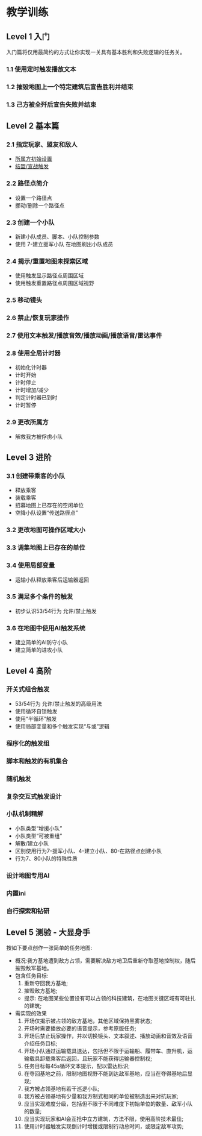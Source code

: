 # 教学训练

## Level 1 入门
入门篇将仅用最简约的方式让你实现一关具有基本胜利和失败逻辑的任务关。
### 1.1 使用定时触发播放文本

### 1.2 摧毁地图上一个特定建筑后宣告胜利并结束

### 1.3 己方被全歼后宣告失败并结束


## Level 2 基本篇
### 2.1 指定玩家、盟友和敌人
* [所属方初始设置](./houses/basic-settings.md)
* [结盟/宣战触发](./triggers/houses.md)
### 2.2 路径点简介
* 设置一个路径点
* 挪动/删除一个路径点
### 2.3 创建一个小队
* 新建小队成员、脚本、小队控制参数
* 使用 7-建立援军小队 在地图刷出小队成员
### 2.4 揭示/重置地图未探索区域
* 使用触发显示路径点周围区域
* 使用触发重置路径点周围区域视野
### 2.5 移动镜头
### 2.6 禁止/恢复玩家操作
### 2.7 使用文本触发/播放音效/播放动画/播放语音/雷达事件
### 2.8 使用全局计时器
* 初始化计时器
* 计时开始
* 计时停止
* 计时增加/减少
* 判定计时器已到时
* 计时暂停
### 2.9 更改所属方
* 解救我方被俘虏小队

## Level 3 进阶
### 3.1 创建带乘客的小队
* 释放乘客
* 装载乘客
* 招募地图上已存在的空闲单位
* 空降小队设置“传送路径点”
### 3.2 更改地图可操作区域大小
### 3.3 调集地图上已存在的单位
### 3.4 使用局部变量
* 运输小队释放乘客后运输器返回
### 3.5 满足多个条件的触发
* 初步认识53/54行为 允许/禁止触发
### 3.6 在地图中使用AI触发系统
* 建立简单的AI防守小队
* 建立简单的进攻小队

## Level 4 高阶
### 开关式组合触发
* 53/54行为 允许/禁止触发的高级用法
* 使用循环自锁触发
* 使用“半循环”触发
* 使用局部变量和多个触发实现“与或”逻辑
### 程序化的触发组
### 脚本和触发的有机集合
### 随机触发
### 复杂交互式触发设计
### 小队机制精解
* 小队类型“增援小队”
* 小队类型“可被重组”
* 解散/建立小队
* 区别使用行为7-援军小队、4-建立小队、80-在路径点创建小队
* 行为7、80小队的特殊性质
### 设计地图专用AI
### 内置ini
### 自行探索和钻研

## Level 5 测验 - 大显身手
按如下要点创作一张简单的任务地图:
* 概况:我方基地遭到敌方占领，需要解决敌方哨卫后重新夺取基地控制权，随后摧毁敌军基地。
* 包含任务目标:
  1. 重新夺回我方基地;
  2. 摧毁敌方基地;
  - 提示: 在地图某些位置设有可以占领的科技建筑，在地图关键区域有可驻扎的建筑;
* 需实现的效果
  1. 开场仅揭示被占领的敌方基地，其他区域保持黑雾状态;
  2. 开场时需要播放必要的语音提示，参考原版任务;
  2. 开场后禁止玩家操作，并以切换镜头、文本叙述、播放动画和音效及语音介绍任务目标;
  2. 开场小队通过运输载具送达，包括但不限于运输船、履带车、直升机，运输载具卸载乘客后返回，且玩家不能获得运输器控制权;
  3. 任务目标每45s循环文本提示，配以雷达标识;
  4. 在夺回基地之前，限制地图视野不能到达敌军基地，应当在夺得基地后显现;
  5. 我方被占领基地有若干巡逻小队;
  6. 我方被占领基地有少量和我方制式相同的单位被制造出来对抗玩家;
  6. 应当实现难度分级，包括但不限于不同难度下初始单位的数量、敌军小队的数量;
  6. 应当实现玩家和AI会互抢中立方建筑，方法不限，使用高阶技术最佳;
  6. 使用计时器触发实现倒计时增援或限制行动总时间，或限定敌军攻势;

